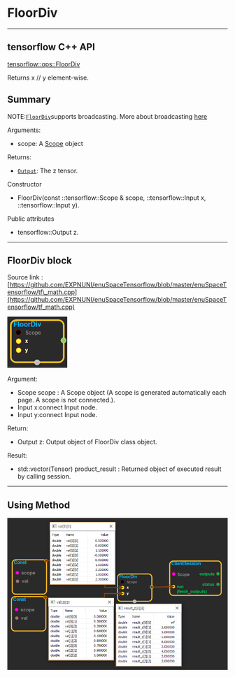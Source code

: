# FloorDiv

---

## tensorflow C++ API

[tensorflow::ops::FloorDiv](https://www.tensorflow.org/api_docs/cc/class/tensorflow/ops/floor-div)

Returns x // y element-wise.

## Summary

NOTE:[`FloorDiv`](https://www.tensorflow.org/api_docs/cc/class/tensorflow/ops/floor-div.html#classtensorflow_1_1ops_1_1_floor_div)supports broadcasting. More about broadcasting [here](http://docs.scipy.org/doc/numpy/user/basics.broadcasting.html)

Arguments:

* scope: A [Scope](https://www.tensorflow.org/api_docs/cc/class/tensorflow/scope.html#classtensorflow_1_1_scope) object

Returns:

* [`Output`](https://www.tensorflow.org/api_docs/cc/class/tensorflow/output.html#classtensorflow_1_1_output): The z tensor.

Constructor

* FloorDiv\(const ::tensorflow::Scope & scope, ::tensorflow::Input x, ::tensorflow::Input y\).

Public attributes

* tensorflow::Output z.

---

## FloorDiv block

Source link : [https://github.com/EXPNUNI/enuSpaceTensorflow/blob/master/enuSpaceTensorflow/tf\_math.cpp](https://github.com/EXPNUNI/enuSpaceTensorflow/blob/master/enuSpaceTensorflow/tf_math.cpp)

![](/assets/math_FloorDiv_Symbol.png)

Argument:

* Scope scope : A Scope object \(A scope is generated automatically each page. A scope is not connected.\).
* Input x:connect  Input node.
* Input y:connect  Input node.

Return:

* Output z: Output object of FloorDiv class object.

Result:

* std::vector\(Tensor\) product\_result : Returned object of executed result by calling session.

---

## Using Method

![](/assets/math_FloorDiv_Method.png)

